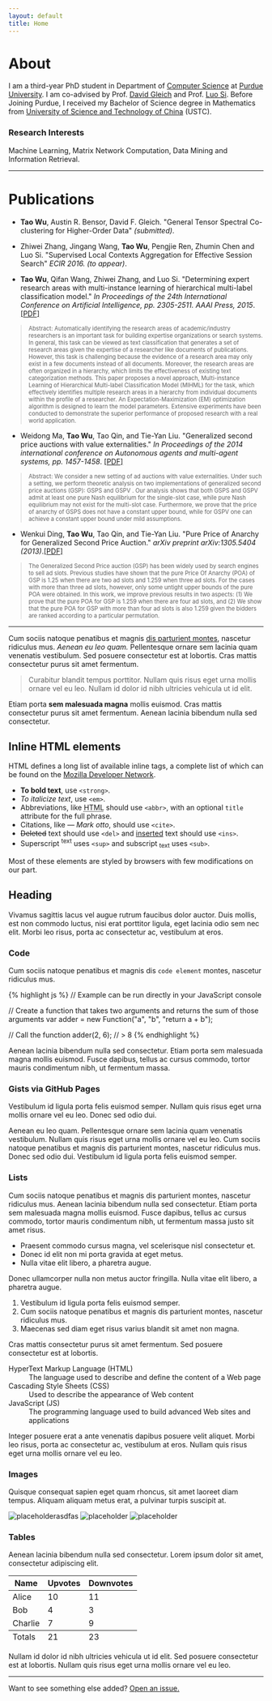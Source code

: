 ```yaml
---
layout: default
title: Home
---
```


# <a name="about"></a>About
I am a third-year PhD student in Department of 
[Computer Science](https://www.cs.purdue.edu)
at [Purdue University](http://www.purdue.edu).
I am co-advised by 
Prof. [David Gleich](https://www.cs.purdue.edu/homes/dgleich/)
and Prof. [Luo Si](https://www.cs.purdue.edu/homes/lsi/).
Before Joining Purdue, I received my Bachelor of Science degree in Mathematics
from [University of Science and Technology of China](http://en.ustc.edu.cn) (USTC).

### Research Interests
Machine Learning, Matrix Network Computation, Data Mining and Information Retrieval.

-------

# <a name="pub"></a>Publications
* **Tao Wu**, Austin R. Bensor, David F. Gleich. "General Tensor Spectral Co-clustering for Higher-Order Data" _(submitted)_.

* Zhiwei Zhang, Jingang Wang, **Tao Wu**, Pengjie Ren, Zhumin Chen and Luo Si. "Supervised Local Contexts Aggregation for Effective Session Search" _ECIR 2016. (to appear)_.

* **Tao Wu**, Qifan Wang, Zhiwei Zhang, and Luo Si. "Determining expert research areas with multi-instance learning of hierarchical multi-label classification model." _In Proceedings of the 24th International Conference on Artificial Intelligence, pp. 2305-2511. AAAI Press, 2015_. [[PDF]](docs/2015IJCAI.pdf)
> <p style="font-size: 0.8em;">Abstract: Automatically identifying the research areas of academic/industry researchers is an important task for building expertise organizations or search systems. In general, this task can be viewed as text classification that generates a set of research areas given the expertise of a researcher like documents of publications. However, this task is challenging because the evidence of a research area may only exist in a few documents instead of all documents. Moreover, the research areas are often organized in a hierarchy, which limits the effectiveness of existing text categorization methods. This paper proposes a novel approach, Multi-instance Learning of Hierarchical Multi-label Classification Model (MIHML) for the task, which effectively identifies multiple research areas in a hierarchy from individual documents within the profile of a researcher.  An Expectation-Maximization (EM) optimization algorithm is designed to learn the model parameters. Extensive experiments have been conducted to demonstrate the superior performance of proposed research with a real world application.</p>

* Weidong Ma, **Tao Wu**, Tao Qin, and Tie-Yan Liu. "Generalized second price auctions with value externalities." _In Proceedings of the 2014 international conference on Autonomous agents and multi-agent systems, pp. 1457-1458_. [[PDF]](docs/2014AAMAS.pdf)
> <p style="font-size: 0.8em;">Abstract: We consider a new setting of ad auctions with value externalities. Under such a setting, we perform theoretic analysis on two implementations of generalized second price auctions (GSP): GSPS and GSPV . Our analysis shows that both GSPS and GSPV admit at least one pure Nash equilibrium for the single-slot case, while pure Nash equilibrium may not exist for the multi-slot case. Furthermore, we prove that the price of anarchy of GSPS does not have a constant upper bound, while for GSPV one can achieve a constant upper bound under mild assumptions.</p>

* Wenkui Ding, **Tao Wu**, Tao Qin, and Tie-Yan Liu. "Pure Price of Anarchy for Generalized Second Price Auction." _arXiv preprint arXiv:1305.5404 (2013)_.[[PDF]](docs/2013POA.pdf)
> <p style="font-size: 0.8em;">The Generalized Second Price auction (GSP) has been widely used by search engines to sell ad slots. Previous studies have shown that the pure Price Of Anarchy (POA) of GSP is 1.25 when there are two ad slots and 1.259 when three ad slots. For the cases with more than three ad slots, however, only some untight upper bounds of the pure POA were obtained. In this work, we improve previous results in two aspects: (1) We prove that the pure POA for GSP is 1.259 when there are four ad slots, and (2) We show that the pure POA for GSP with more than four ad slots is also 1.259 given the bidders are ranked according to a particular permutation.</p>
------



Cum sociis natoque penatibus et magnis <a href="#">dis parturient montes</a>, nascetur ridiculus mus. *Aenean eu leo quam.* Pellentesque ornare sem lacinia quam venenatis vestibulum. Sed posuere consectetur est at lobortis. Cras mattis consectetur purus sit amet fermentum.

> Curabitur blandit tempus porttitor. Nullam quis risus eget urna mollis ornare vel eu leo. Nullam id dolor id nibh ultricies vehicula ut id elit.

Etiam porta **sem malesuada magna** mollis euismod. Cras mattis consectetur purus sit amet fermentum. Aenean lacinia bibendum nulla sed consectetur.

## Inline HTML elements

HTML defines a long list of available inline tags, a complete list of which can be found on the [Mozilla Developer Network](https://developer.mozilla.org/en-US/docs/Web/HTML/Element).

- **To bold text**, use `<strong>`.
- *To italicize text*, use `<em>`.
- Abbreviations, like <abbr title="HyperText Markup Langage">HTML</abbr> should use `<abbr>`, with an optional `title` attribute for the full phrase.
- Citations, like <cite>&mdash; Mark otto</cite>, should use `<cite>`.
- <del>Deleted</del> text should use `<del>` and <ins>inserted</ins> text should use `<ins>`.
- Superscript <sup>text</sup> uses `<sup>` and subscript <sub>text</sub> uses `<sub>`.

Most of these elements are styled by browsers with few modifications on our part.

## Heading

Vivamus sagittis lacus vel augue rutrum faucibus dolor auctor. Duis mollis, est non commodo luctus, nisi erat porttitor ligula, eget lacinia odio sem nec elit. Morbi leo risus, porta ac consectetur ac, vestibulum at eros.

### Code

Cum sociis natoque penatibus et magnis dis `code element` montes, nascetur ridiculus mus.

{% highlight js %}
// Example can be run directly in your JavaScript console

// Create a function that takes two arguments and returns the sum of those arguments
var adder = new Function("a", "b", "return a + b");

// Call the function
adder(2, 6);
// > 8
{% endhighlight %}

Aenean lacinia bibendum nulla sed consectetur. Etiam porta sem malesuada magna mollis euismod. Fusce dapibus, tellus ac cursus commodo, tortor mauris condimentum nibh, ut fermentum massa.

### Gists via GitHub Pages

Vestibulum id ligula porta felis euismod semper. Nullam quis risus eget urna mollis ornare vel eu leo. Donec sed odio dui.


Aenean eu leo quam. Pellentesque ornare sem lacinia quam venenatis vestibulum. Nullam quis risus eget urna mollis ornare vel eu leo. Cum sociis natoque penatibus et magnis dis parturient montes, nascetur ridiculus mus. Donec sed odio dui. Vestibulum id ligula porta felis euismod semper.

### Lists

Cum sociis natoque penatibus et magnis dis parturient montes, nascetur ridiculus mus. Aenean lacinia bibendum nulla sed consectetur. Etiam porta sem malesuada magna mollis euismod. Fusce dapibus, tellus ac cursus commodo, tortor mauris condimentum nibh, ut fermentum massa justo sit amet risus.

* Praesent commodo cursus magna, vel scelerisque nisl consectetur et.
* Donec id elit non mi porta gravida at eget metus.
* Nulla vitae elit libero, a pharetra augue.

Donec ullamcorper nulla non metus auctor fringilla. Nulla vitae elit libero, a pharetra augue.

1. Vestibulum id ligula porta felis euismod semper.
2. Cum sociis natoque penatibus et magnis dis parturient montes, nascetur ridiculus mus.
3. Maecenas sed diam eget risus varius blandit sit amet non magna.

Cras mattis consectetur purus sit amet fermentum. Sed posuere consectetur est at lobortis.

<dl>
  <dt>HyperText Markup Language (HTML)</dt>
  <dd>The language used to describe and define the content of a Web page</dd>

  <dt>Cascading Style Sheets (CSS)</dt>
  <dd>Used to describe the appearance of Web content</dd>

  <dt>JavaScript (JS)</dt>
  <dd>The programming language used to build advanced Web sites and applications</dd>
</dl>

Integer posuere erat a ante venenatis dapibus posuere velit aliquet. Morbi leo risus, porta ac consectetur ac, vestibulum at eros. Nullam quis risus eget urna mollis ornare vel eu leo.

### Images

Quisque consequat sapien eget quam rhoncus, sit amet laoreet diam tempus. Aliquam aliquam metus erat, a pulvinar turpis suscipit at.

![placeholder](http://placehold.it/800x400 "Large example image")asdfas
![placeholder](http://placehold.it/400x200 "Medium example image")
![placeholder](http://placehold.it/200x200 "Small example image")

### Tables

Aenean lacinia bibendum nulla sed consectetur. Lorem ipsum dolor sit amet, consectetur adipiscing elit.

<table>
  <thead>
    <tr>
      <th>Name</th>
      <th>Upvotes</th>
      <th>Downvotes</th>
    </tr>
  </thead>
  <tfoot>
    <tr>
      <td>Totals</td>
      <td>21</td>
      <td>23</td>
    </tr>
  </tfoot>
  <tbody>
    <tr>
      <td>Alice</td>
      <td>10</td>
      <td>11</td>
    </tr>
    <tr>
      <td>Bob</td>
      <td>4</td>
      <td>3</td>
    </tr>
    <tr>
      <td>Charlie</td>
      <td>7</td>
      <td>9</td>
    </tr>
  </tbody>
</table>

Nullam id dolor id nibh ultricies vehicula ut id elit. Sed posuere consectetur est at lobortis. Nullam quis risus eget urna mollis ornare vel eu leo.

-----

Want to see something else added? <a href="https://github.com/poole/poole/issues/new">Open an issue.</a>